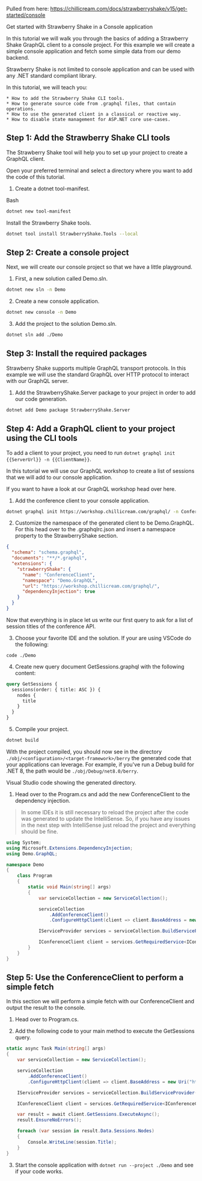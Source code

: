 Pulled from here: https://chillicream.com/docs/strawberryshake/v15/get-started/console

Get started with Strawberry Shake in a Console application

In this tutorial we will walk you through the basics of adding a Strawberry Shake GraphQL client to a console project. For this example we will create a simple console application and fetch some simple data from our demo backend.

Strawberry Shake is not limited to console application and can be used with any .NET standard compliant library.

In this tutorial, we will teach you:

    * How to add the Strawberry Shake CLI tools.
    * How to generate source code from .graphql files, that contain operations.
    * How to use the generated client in a classical or reactive way.
    * How to disable state management for ASP.NET core use-cases.

## Step 1: Add the Strawberry Shake CLI tools

The Strawberry Shake tool will help you to set up your project to create a GraphQL client.

Open your preferred terminal and select a directory where you want to add the code of this tutorial.

1) Create a dotnet tool-manifest.

Bash
```bash
dotnet new tool-manifest
```

Install the Strawberry Shake tools.

```bash
dotnet tool install StrawberryShake.Tools --local
```

## Step 2: Create a console project

Next, we will create our console project so that we have a little playground.

1) First, a new solution called Demo.sln.

```bash
dotnet new sln -n Demo
```

2) Create a new console application.

```bash
dotnet new console -n Demo
```
3) Add the project to the solution Demo.sln.

```bash
dotnet sln add ./Demo
```

## Step 3: Install the required packages

Strawberry Shake supports multiple GraphQL transport protocols. In this example we will use the standard GraphQL over HTTP protocol to interact with our GraphQL server.

1) Add the StrawberryShake.Server package to your project in order to add our code generation.

```bash
dotnet add Demo package StrawberryShake.Server
```

## Step 4: Add a GraphQL client to your project using the CLI tools

To add a client to your project, you need to run `dotnet graphql init {{ServerUrl}} -n {{ClientName}}`.

In this tutorial we will use our GraphQL workshop to create a list of sessions that we will add to our console application.

If you want to have a look at our GraphQL workshop head over here.

1) Add the conference client to your console application.

```bash
dotnet graphql init https://workshop.chillicream.com/graphql/ -n ConferenceClient -p ./Demo
```

2) Customize the namespace of the generated client to be Demo.GraphQL. For this head over to the .graphqlrc.json and insert a namespace property to the StrawberryShake section.

```json
{
  "schema": "schema.graphql",
  "documents": "**/*.graphql",
  "extensions": {
    "strawberryShake": {
      "name": "ConferenceClient",
      "namespace": "Demo.GraphQL",
      "url": "https://workshop.chillicream.com/graphql/",
      "dependencyInjection": true
    }
  }
}
```

Now that everything is in place let us write our first query to ask for a list of session titles of the conference API.

3) Choose your favorite IDE and the solution. If your are using VSCode do the following:


```
code ./Demo
```

4) Create new query document GetSessions.graphql with the following content:


```graphql
query GetSessions {
  sessions(order: { title: ASC }) {
    nodes {
      title
    }
  }
}
```
5) Compile your project.

```bash
dotnet build
```

With the project compiled, you should now see in the directory `./obj/<configuration>/<target-framework>/berry` the generated code that your applications can leverage. For example, if you've run a Debug build for .NET 8, the path would be `./obj/Debug/net8.0/berry`.

Visual Studio code showing the generated directory.

1) Head over to the Program.cs and add the new ConferenceClient to the dependency injection.

> In some IDEs it is still necessary to reload the project after the code was generated to update the IntelliSense. So, if you have any issues in the next step with IntelliSense just reload the project and everything should be fine.

```cs
using System;
using Microsoft.Extensions.DependencyInjection;
using Demo.GraphQL;

namespace Demo
{
    class Program
    {
        static void Main(string[] args)
        {
            var serviceCollection = new ServiceCollection();

            serviceCollection
                .AddConferenceClient()
                .ConfigureHttpClient(client => client.BaseAddress = new Uri("https://workshop.chillicream.com/graphql"));

            IServiceProvider services = serviceCollection.BuildServiceProvider();

            IConferenceClient client = services.GetRequiredService<IConferenceClient>();
        }
    }
}
```

## Step 5: Use the ConferenceClient to perform a simple fetch

In this section we will perform a simple fetch with our ConferenceClient and output the result to the console.

1) Head over to Program.cs.

2) Add the following code to your main method to execute the GetSessions query.


```cs
static async Task Main(string[] args)
{
    var serviceCollection = new ServiceCollection();

    serviceCollection
        .AddConferenceClient()
        .ConfigureHttpClient(client => client.BaseAddress = new Uri("https://workshop.chillicream.com/graphql"));

    IServiceProvider services = serviceCollection.BuildServiceProvider();

    IConferenceClient client = services.GetRequiredService<IConferenceClient>();

    var result = await client.GetSessions.ExecuteAsync();
    result.EnsureNoErrors();

    foreach (var session in result.Data.Sessions.Nodes)
    {
        Console.WriteLine(session.Title);
    }
}
```

3) Start the console application with `dotnet run --project ./Demo` and see if your code works.
